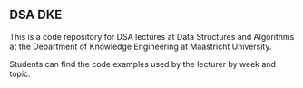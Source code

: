 ## DSA DKE

This is a code repository for DSA lectures at Data Structures and Algorithms at the Department of Knowledge Engineering at Maastricht University.

Students can find the code examples used by the lecturer by week and topic.
